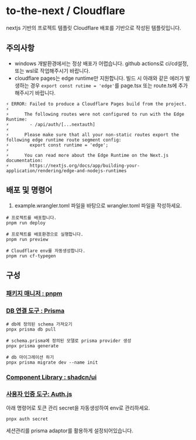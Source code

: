# to-the-next / Cloudflare

nextjs 기반의 프로젝트 템플릿
Cloudflare 배포를 기반으로 작성된 템플릿입니다.

## 주의사항

- windows 개발환경에서는 정상 배포가 어렵습니다. github actions로 ci/cd설정, 또는 wsl로 작업해주시기 바랍니다.
- cloudflare pages는 edge runtime만 지원합니다. 빌드 시 아래와 같은 에러가 발생하는 경우 `export const rutime = 'edge'`를 page.tsx 또는 route.ts에 추가해주시기 바랍니다.

```
⚡️ ERROR: Failed to produce a Cloudflare Pages build from the project.
⚡️
⚡️      The following routes were not configured to run with the Edge Runtime:
⚡️        - /api/auth/[...nextauth]
⚡️
⚡️      Please make sure that all your non-static routes export the following edge runtime route segment config:
⚡️        export const runtime = 'edge';
⚡️
⚡️      You can read more about the Edge Runtime on the Next.js documentation:
⚡️        https://nextjs.org/docs/app/building-your-application/rendering/edge-and-nodejs-runtimes
```

## 배포 및 명령어

1. example.wrangler.toml 파일을 바탕으로 wrangler.toml 파일을 작성하세요.

```
# 프로젝트를 배포합니다.
pnpm run deploy

# 프로젝트를 배포환경으로 실행합니다.
pnpm run preview

# Cloudflare env를 자동생성합니다.
pnpm run cf-typegen
```

## 구성

### [패키지 매니저 : pnpm](https://pnpm.io/ko/)

### [DB 연결 도구 : Prisma](https://www.prisma.io/)

```
# db에 정의된 schema 가져오기
pnpx prisma db pull

# schema.prisma에 정의된 모델로 prisma provider 생성
pnpx prisma generate

# db 마이그레이션 하기
pnpx prisma migrate dev --name init
```

### [Component Library : shadcn/ui](https://ui.shadcn.com/)

### [사용자 인증 도구: Auth.js](https://authjs.dev/)

아래 명령어로 토큰 관리 secret을 자동생성하여 env로 관리하세요.

```
pnpx auth secret
```

세션관리를 prisma adaptor를 활용하게 설정되어있습니다.
